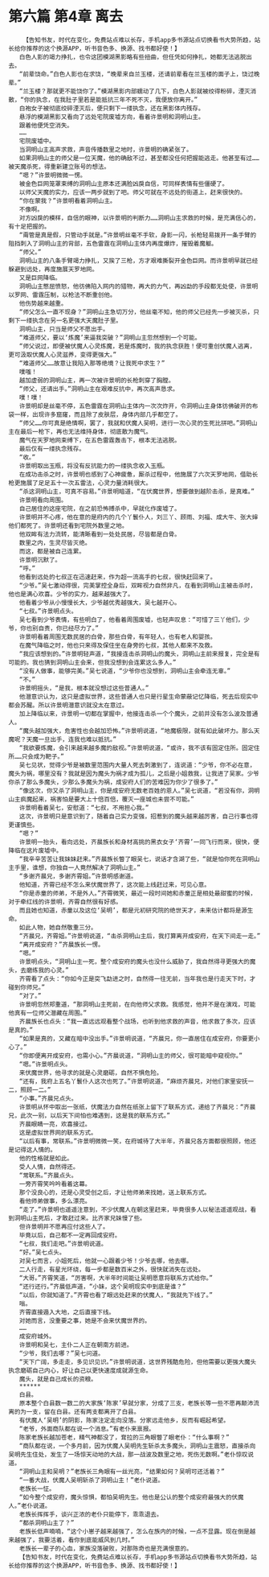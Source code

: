 # 第六篇 第4章 离去
        【告知书友，时代在变化，免费站点难以长存，手机app多书源站点切换看书大势所趋，站长给你推荐的这个换源APP，听书音色多、换源、找书都好使！】
       白色人影的竭力挣扎，也令这团模湖黑影略有些扭曲，但任凭如何挣扎，她都无法逃脱出去。
       “前辈饶命。”白色人影也在求饶，“晚辈来自兰玉楼，还请前辈看在兰玉楼的面子上，饶过晚辈。”
       “兰玉楼？那就更不能饶你了。”模湖黑影内部蠕动了几下，白色人影就被绞得粉碎，湮灭消散，“你的执念，在我肚子里若是能抵抗三年不死不灭，我便放你离开。”
       白袍女子被彻底绞碎湮灭后，便只剩下一缕执念，还在黑影体内残存。
       悬浮的模湖黑影又看向了远处宅院废墟方向，看着许景明和洞明山主。
       跟着他便凭空消失。
       ……
       宅院废墟中。
       当洞明山主高声求救，声音传播数里之地时，许景明的确紧张了。
       如果洞明山主的师父是一位天魔，他的确敌不过，甚至都没任何把握能逃走。他甚至有过……被天魔杀死，得重新建立账号的想法。
       “嗯？”许景明微微一愣。
       被金色巨网笼罩束缚的洞明山主原本还满脸凶戾自信，可同样表情有些僵硬了。
       以师父天魔的实力，应该一两步就到了吧。师父可就在不远处的街道上，赶来很快的。
       “你在蒙我？”许景明看着洞明山主。
       不像啊。
       对方凶戾的模样，自信的眼神，以许景明的判断力……洞明山主求救的时候，是充满信心的，有十足把握的。
       “甭管是真是假，只管动手就是。”许景明丝毫不手软，身影一闪，长枪轻易拨开一条手臂的阻挡刺入了洞明山主的背部，五色雷霆在洞明山主体内再度爆炸，摧毁着魔躯。
       “师父。”
       洞明山主的八条手臂竭力挣扎，又挨了三枪，方才艰难撕裂开金色巨网。而许景明早就已经躲避到远处，再度施展天罗地网。
       又是巨网降临。
       洞明山主憋屈愤怒，他彷佛陷入网内的猎物，再大的力气，再凶勐的手段都无处使，许景明以罗网、雷霆压制，以枪法不断重创他。
       他伤势越来越重。
       “师父怎么一直不现身？”洞明山主急切万分，他丝毫不知，他的师父已经先一步被灭杀，只剩下一缕执念在另一名更强大天魔肚子里。
       洞明山主，只当是师父不愿出手。
       “难道师父，要以‘炼魔’来逼我突破？”洞明山主忽然想到一个可能。
       “师父说过，即便被伏魔人心灵炼魔，若是炼魔时，我的执念获胜！便可重创伏魔人逃离，更可汲取伏魔人心灵滋养，变得更强大。”
       “难道师父……故意让我陷入那等绝境？让我死中求生？”
       噗嗤！
       越加虚弱的洞明山主，再一次被许景明的长枪刺穿了胸膛。
       “师父，还请出手。”洞明山主在艰难反抗中，再次高声恳求。
       噗！噗！
       许景明却是丝毫不停，五色雷霆在洞明山主体内一次次炸开，令洞明山主身体彷佛破开的布袋一样，出现许多窟窿，而且除了皮肤层，身体内部几乎都空了。
       “师父……你可真是绝情啊，罢了，我就和伏魔人吴明，进行一次心灵的生死比拼吧。”洞明山主在最后一枪下，再也无法维持身体，彻底散为魔气。
       魔气在天罗地网束缚下，在五色雷霆轰击下，根本无法逃脱。
       最后仅有一缕执念残存。
       “收。”
       许景明取出玉瓶，将没有反抗能力的一缕执念收入玉瓶。
       在成功击杀之时，许景明也感到了心神疲惫，厮杀过程中，他施展了六次天罗地网，借助长枪更施展了足足五十一次五雷法，心灵力量消耗很大。
       “杀这洞明山主，可真不容易。”许景明暗道，“在伏魔世界，想要做到越阶击杀，是真难。”
       许景明看向周围。
       自己居住的这座宅院，在之前恐怖搏杀中，早就化作废墟了。
       许景明并不心疼，他在意的是府内的几个丫鬟仆人，刘三丫、顾雨、刘福、成大牛、张大婶他们都死了。许景明还看到宅院外数里之地。
       他双眸有法力流转，能清晰看到一处处民居，尽皆都是白骨。
       数里之内，生灵尽皆灭绝。
       而这，都是被自己连累。
       许景明沉默了。
       “呼。”
       他看到远处的七叔正在迅速赶来，作为超一流高手的七叔，很快赶回来了。
       “少爷。”吴七激动得很，完美掌控全身后，双眸视力自然非凡，在看到洞明山主被击杀时，他也是满心欢喜。少爷的实力，越来越强大了。
       他看着少爷从小慢慢长大，少爷越优秀越强大，吴七越开心。
       “七叔。”许景明点头。
       吴七看到少爷表情，有些明白了，他看着周围废墟，也轻声叹息：“可惜了三丫他们，少爷，你也别自责，你已经尽力了。”
       许景明看着周围无数民居的白骨，那些白骨，有年轻人，也有老人和婴孩。
       在魔气降临之时，他也只来得及保住坐在身旁的七叔，其他人都来不及救。
       “我应该想到的。”许景明轻声道，“我接连击杀洞明山的魔头，洞明山主前来报复，完全是有可能的。我也猜到洞明山主会来，但我没想到会连累这么多人。”
       “没有人做事，能够完美。”吴七说道，“少爷你也没想到，洞明山主会牵连无辜。”
       “不。”
       许景明摇头，“是我，根本就没想过这些普通人。”
       他潜意识认为，这只是虚拟世界，这些普通人也只是行星生命蒙蔽记忆降临，死去后现实中都会苏醒。所以许景明潜意识就没太在意过。
       加上降临以来，许景明一切都在掌握中，他接连击杀一个个魔头，之前并没有怎么波及普通人。
       “魔头越加强大，危害性也会越加恐怖。”许景明说道，“地魔极限，就有如此破坏力。那么天魔呢？天魔一旦出手，连我也难以抵抗。”
       “我欲要炼魔，会引来越来越多魔的敌视。”许景明说道，“或许，我不该有固定住所。固定住所……只会成为靶子。”
       吴七见状，觉得少爷是被数里范围内大量人死去刺激到了，连说道：“少爷，你不必在意，魔头为祸，哪里没有？我就是因为魔头为祸才成为孤儿，之后是小姐救我，让我进了吴家。少爷你杀了那么多魔头，少那么多魔头为祸，成安府人们的苦难因为你少了很多了。”
       “像这次，你又杀了洞明山主，你是成安府无数老百姓的恩人。”吴七说道，“若没有你，洞明山主疯魔起来，祸害怕是要大上十倍百倍，覆灭一座城也未尝不可能。”
       许景明看着吴七，安慰道：“七叔，不用担心我。”
       这次，许景明只是意识到了，随着自己实力变强，招惹到的魔头越来越厉害，自己行事也得更谨慎些。
       “嗯？”
       许景明一抬头，看向远处，齐晨族长和身材高挑的黑衣女子‘齐霄’一同飞行而来，很快，便降临在这片废墟中。
       “我辛辛苦苦让我妹妹赶来。”齐晨族长瞥了眼吴七，说话才含湖了些，“就是怕你死在洞明山主手里，谁想，你独自一人竟然解决了洞明山主。”
       “多谢齐晨兄，多谢齐霄姐。”许景明感谢道。
       他知道，齐霄已经不怎么来伏魔世界了，这次能上线赶过来，可见心意。
       “你是赤童的师弟，不是外人。”齐霄微笑，最近一段时间她和赤童正是相处最甜蜜的时候，对于牵红线的许景明，齐霄自然很有好感。
       而且她也知道，赤童以及这位‘吴明’，都是元初研究院的绝世天才，未来估计都将是源生命。
       如此人物，她自然敬重三分。
       “齐晨兄，齐霄姐。”许景明说道，“击杀洞明山主后，我打算离开成安府，在天下间走一走。”
       “离开成安府？”齐晨族长一愣。
       “嗯。”
       许景明点头，“洞明山主一死，整个成安府的魔头也没什么威胁了，我自然得寻更强大的魔头，去磨练我的心灵。”
       齐霄看了点头：“你如今正是突飞勐进之时，自然得一往无前，当年我也是行走天下时，才碰到你师兄。”
       “对了。”
       许景明忽然郑重道，“那洞明山主死前，在向他师父求救。我感觉，他并不是在演戏，可能他真有一位师父潜藏在周围。”
       齐晨族长也点头：“我一直远远观看整个战场，也听到他求救的声音，他求救了多次，应该是真的。”
       “如果是真的，又藏在暗中没出手。”许景明说道，“齐晨兄，你一直居住在成安府，你要更小心了。”
       “你即便离开成安府，也需小心。”齐晨说道，“洞明山主的师父，很可能暗中窥视你。”
       “嗯。”许景明点头。
       来伏魔世界，他寻求的就是心灵磨砺，自然不惧危险。
       “还有，我府上五名丫鬟仆人这次也死了。”许景明说道，“麻烦齐晨兄，对他们家里安抚一二，照顾一二。”
       “小事。”齐晨兄点头。
       许景明从怀中取出一张纸，伏魔法力自然在纸张上留下了联系方式，递给了齐晨兄：“齐晨兄，此次一别，以后天下间怕也难遇到，这是我的联系方式。”
       齐晨眼睛一亮，欢喜接过。
       这是虚拟世界网的联系方式。
       “以后有事，常联系。”许景明微微一笑，在府城待了大半年，齐晨兄各方面都很照顾，他还是记得这人情的。
       他的性格就是如此。
       受人人情，自然得还。
       “常联系。”齐晨点头。
       一旁齐霄笑吟吟看着这幕。
       那个没良心的，还是心灵受创之后，才让他师弟来找她，送上联系方式。
       看他师弟做事，多么漂亮。
       “走了。”许景明也遥遥注意到，不少伏魔人在朝这里赶来，毕竟很多人以秘法遥遥观战，看到洞明山主死后，才敢赶过来。比齐家兄妹慢了些。
       但许景明并不愿再应付这些人了。
       毕竟以后，自己都不一定再回成安府。
       “七叔，我们走吧。”许景明说道。
       “好。”吴七点头。
       对吴七而言，小姐死后，他就一心跟着少爷！少爷去哪，他去哪。
       二人行走，有星光环绕，每一步都是数百米之外，很快就消失在远处。
       “大哥。”齐霄笑道，“厉害啊，大半年时间能让吴明愿意将联系方式给你。”
       “还行还行。”齐晨低声道，“小妹，这个吴明现实中到底是谁？”
       “以后，你就知道了。”齐霄也看了眼远处赶来的伏魔人，“我就先下线了。”
       嗡。
       齐霄直接遁入大地，之后直接下线。
       对她而言，没重要之事，她是不会来伏魔世界的。
       ……
       成安府城外。
       许景明和吴七，主仆二人正在朝南方前进。
       “少爷，我们去哪？”吴七问道。
       “天下广阔，多走走，多见识见识。”许景明说道，这世界残酷危险，但他需要以更强大魔头执念磨砺自己内心，好让自己以更快速度成就源生命。
       魔头，就是自己成长的资粮。
       ******
       白县。
       原本整个白县数一数二的大家族‘陈家’早就分家，分成了三支，老族长等一些不愿再颠沛流离的为一支，留在白县。还有两支都离开了白县。
       有伏魔人‘吴明’的阴影，陈家注定走向没落。分家远走他乡，反而有崛起希望。
       “老爷，外面商队都在说一个消息。”有老仆来禀报。
       陈家老族长越加苍老，精气神都没了，耷拉的三角眼瞥了眼老仆：“什么事啊？”
       “商队都在说，一个多月前，因为伏魔人吴明先生斩杀太多魔头，洞明山主震怒，直接杀向吴明先生住处，发生了一场惊天动地的大战，那一战波及数里之地，死伤无数啊。”老仆惊叹说道。
       “洞明山主和吴明？”老族长三角眼有一丝光亮，“结果如何？吴明可还活着？”
       “一番大战，伏魔人吴明斩杀了洞明山主！”老仆说道。
       老族长一怔。
       “如今整个成安府，魔头惊惧，都怕吴明先生。他也是公认的整个成安府最强大的伏魔人。”老仆说道。
       老族长挥挥手，谈兴正浓的老仆只能停下，乖乖退去。
       “都杀洞明山主了？”
       老族长低声喃喃，“这个小崽子越来越强了，怎么在族内的时候，一点不显露。现在倒是越来越强了，我要活着，看你到底能威风到几时。”
       老族长一辈子的心血，家族没落破败，对那陈奇也是充满恨意的。
       【告知书友，时代在变化，免费站点难以长存，手机app多书源站点切换看书大势所趋，站长给你推荐的这个换源APP，听书音色多、换源、找书都好使！】
